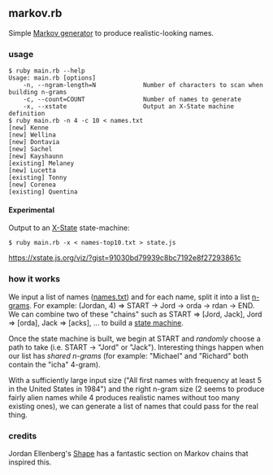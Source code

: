 ## markov.rb

Simple [Markov generator](https://en.wikipedia.org/wiki/Markov_chain#Markov_text_generators) to produce
realistic-looking names.

### usage

```
$ ruby main.rb --help
Usage: main.rb [options]
    -n, --ngram-length=N             Number of characters to scan when building n-grams
    -c, --count=COUNT                Number of names to generate
    -x, --xstate                     Output an X-State machine definition
$ ruby main.rb -n 4 -c 10 < names.txt
[new] Kenne
[new] Wellina
[new] Dontavia
[new] Sachel
[new] Kayshaunn
[existing] Melaney
[new] Lucetta
[existing] Tonny
[new] Corenea
[existing] Quentina
```

#### Experimental

Output to an [X-State](https://xstate.js.org/docs/) state-machine:

```
$ ruby main.rb -x < names-top10.txt > state.js
```

https://xstate.js.org/viz/?gist=91030bd79939c8bc7192e8f27293861c

### how it works

We input a list of names ([names.txt](/names.txt)) and for each name, split it into a list [n-grams](https://en.wikipedia.org/wiki/N-gram). For example: (Jordan, 4) => START -> Jord -> orda -> rdan -> END. We can combine two of these "chains" such as START => [Jord, Jack], Jord => [orda], Jack => [acks], ... to build a [state machine](https://en.wikipedia.org/wiki/Finite-state_machine).

Once the state machine is built, we begin at START and _randomly_ choose a path to take (i.e. START -> "Jord" or "Jack"). Interesting things happen when our list has _shared n-grams_ (for example: "Michael" and "Richard" both contain the "icha" 4-gram).

With a sufficiently large input size ("All first names with frequency at least 5 in the United States in 1984") and the right n-gram size (2 seems to produce fairly alien names while 4 produces realistic names without too many existing ones), we can generate a list of names that could pass for the real thing.

### credits

Jordan Ellenberg's [Shape](https://amzn.to/3yKptm0) has a fantastic section on Markov chains that inspired this.
